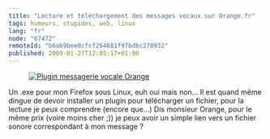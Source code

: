 ```yaml
---
title: "Lecture et téléchargement des messages vocaux sur Orange.fr"
tags: humeurs, stupides, web, linux
lang: "fr"
node: "67472"
remoteId: "b6ab9bee0cfcf264681f97bdbc270932"
published: 2009-01-27T12:05:17+01:00
---
```

<figure class="object-center"><a href="/images/plugin-messagerie-vocale-orange.png"><img src="/images//plugin-messagerie-vocale-orange.png" alt="Plugin messagerie vocale Orange">
</a></figure>


Un .exe pour mon Firefox sous Linux, euh oui mais non... Il est quand même dingue de devoir installer un plugin pour télécharger un fichier, pour la lecture je peux comprendre (encore que...) Dis monsieur Orange, pour le même prix (voire moins cher ;)) je peux avoir un simple lien vers un fichier sonore correspondant à mon message ?

